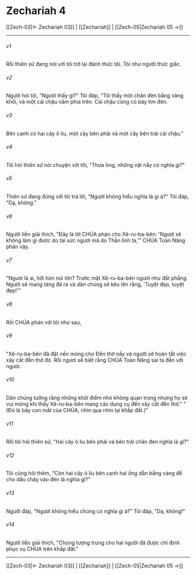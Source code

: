 # Zechariah 4

[[Zech-03|← Zechariah 03]] | [[Zechariah]] | [[Zech-05|Zechariah 05 →]]
***



###### v1 
Rồi thiên sứ đang nói với tôi trở lại đánh thức tôi. Tôi như người thức giấc. 

###### v2 
Người hỏi tôi, "Ngươi thấy gì?" Tôi đáp, "Tôi thấy một chân đèn bằng vàng khối, và một cái chậu nằm phía trên. Cái chậu cũng có bảy tim đèn. 

###### v3 
Bên cạnh có hai cây ô liu, một cây bên phải và một cây bên trái cái chậu." 

###### v4 
Tôi hỏi thiên sứ nói chuyện với tôi, "Thưa ông, những vật nầy có nghĩa gì?" 

###### v5 
Thiên sứ đang đứng với tôi trả lời, "Ngươi không hiểu nghĩa là gì à?" Tôi đáp, "Dạ, không." 

###### v6 
Người liền giải thích, "Đây là lời CHÚA phán cho Xê-ru-ba-bên: 'Ngươi sẽ không làm gì được do tài sức ngươi mà do Thần linh ta,'" CHÚA Toàn Năng phán vậy. 

###### v7 
"Ngươi là ai, hỡi hòn núi lớn? Trước mặt Xê-ru-ba-bên ngươi như đất phẳng. Người sẽ mang tảng đá ra và dân chúng sẽ kêu lên rằng, 'Tuyệt đẹp, tuyệt đẹp!'" 

###### v8 
Rồi CHÚA phán với tôi như sau, 

###### v9 
"Xê-ru-ba-bên đã đặt nền móng cho Đền thờ nầy và người sẽ hoàn tất việc xây cất đền thờ đó. Rồi ngươi sẽ biết rằng CHÚA Toàn Năng sai ta đến với ngươi. 

###### v10 
Dân chúng tưởng rằng những khởi điểm nhỏ không quan trọng nhưng họ sẽ vui mừng khi thấy Xê-ru-ba-bên mang các dụng cụ đến xây cất đền thờ." "(Đó là bảy con mắt của CHÚA, nhìn qua nhìn lại khắp đất.)" 

###### v11 
Rồi tôi hỏi thiên sứ, "Hai cây ô liu bên phải và bên trái chân đèn nghĩa là gì?" 

###### v12 
Tôi cũng hỏi thêm, "Còn hai cây ô liu bên cạnh hai ống dẫn bằng vàng để cho dầu chảy vào đèn là nghĩa gì?" 

###### v13 
Người đáp, "Ngươi không hiểu chúng có nghĩa gì à?" Tôi đáp, "Dạ, không!" 

###### v14 
Người liền giải thích, "Chúng tượng trưng cho hai người đã được chỉ định phục vụ CHÚA trên khắp đất."

***
[[Zech-03|← Zechariah 03]] | [[Zechariah]] | [[Zech-05|Zechariah 05 →]]
